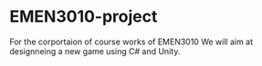 # EMEN3010-project
For the corportaion of course works of EMEN3010
We will aim at designneing a new game using C# and Unity.
